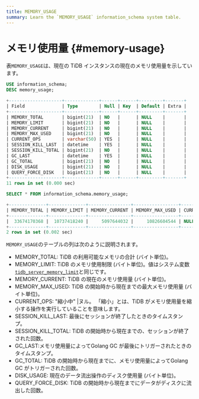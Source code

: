 ```yaml
---
title: MEMORY_USAGE
summary: Learn the `MEMORY_USAGE` information_schema system table.
---
```


# メモリ使用量 {#memory-usage}

表`MEMORY_USAGE`は、現在の TiDB インスタンスの現在のメモリ使用量を示しています。

```sql
USE information_schema;
DESC memory_usage;
```

```sql
+--------------------+-------------+------+------+---------+-------+
| Field              | Type        | Null | Key  | Default | Extra |
+--------------------+-------------+------+------+---------+-------+
| MEMORY_TOTAL       | bigint(21)  | NO   |      | NULL    |       |
| MEMORY_LIMIT       | bigint(21)  | NO   |      | NULL    |       |
| MEMORY_CURRENT     | bigint(21)  | NO   |      | NULL    |       |
| MEMORY_MAX_USED    | bigint(21)  | NO   |      | NULL    |       |
| CURRENT_OPS        | varchar(50) | YES  |      | NULL    |       |
| SESSION_KILL_LAST  | datetime    | YES  |      | NULL    |       |
| SESSION_KILL_TOTAL | bigint(21)  | NO   |      | NULL    |       |
| GC_LAST            | datetime    | YES  |      | NULL    |       |
| GC_TOTAL           | bigint(21)  | NO   |      | NULL    |       |
| DISK_USAGE         | bigint(21)  | NO   |      | NULL    |       |
| QUERY_FORCE_DISK   | bigint(21)  | NO   |      | NULL    |       |
+--------------------+-------------+------+------+---------+-------+
11 rows in set (0.000 sec)
```


```sql
SELECT * FROM information_schema.memory_usage;
```

```sql
+--------------+--------------+----------------+-----------------+-------------+---------------------+--------------------+---------------------+----------+------------+------------------+
| MEMORY_TOTAL | MEMORY_LIMIT | MEMORY_CURRENT | MEMORY_MAX_USED | CURRENT_OPS | SESSION_KILL_LAST   | SESSION_KILL_TOTAL | GC_LAST             | GC_TOTAL | DISK_USAGE | QUERY_FORCE_DISK |
+--------------+--------------+----------------+-----------------+-------------+---------------------+--------------------+---------------------+----------+------------+------------------+
|  33674170368 |  10737418240 |     5097644032 |     10826604544 | NULL        | 2022-10-17 22:47:47 |                  1 | 2022-10-17 22:47:47 |       20 |          0 |                0 |
+--------------+--------------+----------------+-----------------+-------------+---------------------+--------------------+---------------------+----------+------------+------------------+
2 rows in set (0.002 sec)
```

`MEMORY_USAGE`のテーブルの列は次のように説明されます。

-   MEMORY_TOTAL: TiDB の利用可能なメモリの合計 (バイト単位)。
-   MEMORY_LIMIT: TiDB のメモリ使用制限 (バイト単位)。値はシステム変数[`tidb_server_memory_limit`](/system-variables.md#tidb_server_memory_limit-new-in-v640)と同じです。
-   MEMORY_CURRENT: TiDB の現在のメモリ使用量 (バイト単位)。
-   MEMORY_MAX_USED: TiDB の開始時から現在までの最大メモリ使用量 (バイト単位)。
-   CURRENT_OPS: &quot;縮小中&quot; |ヌル。 「縮小」とは、TiDB がメモリ使用量を縮小する操作を実行していることを意味します。
-   SESSION_KILL_LAST: 最後にセッションが終了したときのタイムスタンプ。
-   SESSION_KILL_TOTAL: TiDB の開始時から現在までの、セッションが終了された回数。
-   GC_LAST:メモリ使用量によってGolang GC が最後にトリガーされたときのタイムスタンプ。
-   GC_TOTAL: TiDB の開始時から現在までに、メモリ使用量によってGolang GC がトリガーされた回数。
-   DISK_USAGE: 現在のデータ流出操作のディスク使用量 (バイト単位)。
-   QUERY_FORCE_DISK: TiDB の開始時から現在までにデータがディスクに流出した回数。
